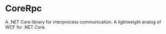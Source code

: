 # CoreRpc
A .NET Core library for interprocess communication. A lightweight analog of WCF for .NET Core.
